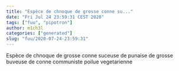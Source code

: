 ```yaml
---
title: "Espèce de chnoque de grosse conne su..."
date: "Fri Jul 24 23:59:31 CEST 2020"
tags: ["fuu", "pipotron"]
author: m1ch3l
categories: ["generated"]
slug: "fuu/2020-07-24-23:59:31"
---
```


Espèce de chnoque de grosse conne suceuse de punaise de grosse buveuse de conne communiste poilue vegetarienne
